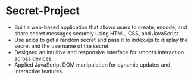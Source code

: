 # Secret-Project
- Built a web-based application that allows users to create, encode, and share secret messages securely using
HTML, CSS, and JavaScript.
- Use axios to get a random secret and pass it to index.ejs to display the secret and the username of the
secret.
- Designed an intuitive and responsive interface for smooth interaction across devices.
- Applied JavaScript DOM manipulation for dynamic updates and interactive features.
